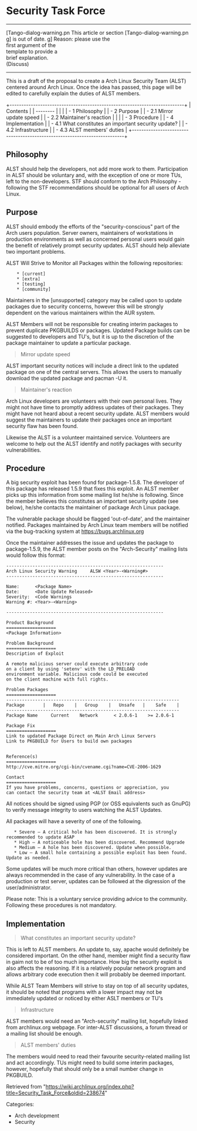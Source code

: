 Security Task Force
===================

  ------------------------ ------------------------ ------------------------
  [Tango-dialog-warning.pn This article or section  [Tango-dialog-warning.pn
  g]                       is out of date.          g]
                           Reason: please use the   
                           first argument of the    
                           template to provide a    
                           brief explanation.       
                           (Discuss)                
  ------------------------ ------------------------ ------------------------

This is a draft of the proposal to create a Arch Linux Security Team
(ALST) centered around Arch Linux. Once the idea has passed, this page
will be edited to carefully explain the duties of ALST members.

+--------------------------------------------------------------------------+
| Contents                                                                 |
| --------                                                                 |
|                                                                          |
| -   1 Philosophy                                                         |
| -   2 Purpose                                                            |
|     -   2.1 Mirror update speed                                          |
|     -   2.2 Maintainer's reaction                                        |
|                                                                          |
| -   3 Procedure                                                          |
| -   4 Implementation                                                     |
|     -   4.1 What constitutes an important security update?               |
|     -   4.2 Infrastructure                                               |
|     -   4.3 ALST members' duties                                         |
+--------------------------------------------------------------------------+

Philosophy
----------

ALST should help the developers, not add more work to them.
Participation in ALST should be voluntary and, with the exception of one
or more TUs, left to the non-developers. STF should conform to the Arch
Philosophy - following the STF recommendations should be optional for
all users of Arch Linux.

Purpose
-------

ALST should embody the efforts of the "security-conscious" part of the
Arch users population. Server owners, maintainers of workstations in
production environments as well as concerned personal users would gain
the benefit of relatively prompt security updates. ALST should help
alleviate two important problems.

ALST Will Strive to Monitor all Packages within the following
repositories:

        * [current]
        * [extra]
        * [testing]
        * [community]

Maintainers in the [unsupported] category may be called upon to update
packages due to security concerns, however this will be strongly
dependent on the various maintainers within the AUR system.

ALST Members will not be responsible for creating interim packages to
prevent duplicate PKGBUILDS or packages. Updated Package builds can be
suggested to developers and TU's, but it is up to the discretion of the
package maintainer to update a particular package.

  

> Mirror update speed

ALST important security notices will include a direct link to the
updated package on one of the central servers. This allows the users to
manually download the updated package and pacman -U it.

> Maintainer's reaction

Arch Linux developers are volunteers with their own personal lives. They
might not have time to promptly address updates of their packages. They
might have not heard about a recent security update. ALST members would
suggest the maintainers to update their packages once an important
security flaw has been found.

Likewise the ALST is a volunteer maintained service. Volunteers are
welcome to help out the ALST identify and notify packages with security
vulnerabilities.

Procedure
---------

A big security exploit has been found for package-1.5.8. The developer
of this package has released 1.5.9 that fixes this exploit. An ALST
member picks up this information from some mailing list he/she is
following. Since the member believes this constitutes an important
security update (see below), he/she contacts the maintainer of package
Arch Linux package.

The vulnerable package should be flagged 'out-of-date', and the
maintainer notified. Packages maintained by Arch Linux team members will
be notified via the bug-tracking system at https://bugs.archlinux.org

Once the maintainer addresses the issue and updates the package to
package-1.5.9, the ALST member posts on the "Arch-Security" mailing
lists would follow this format:

    ------------------------------------------------------------
    Arch Linux Security Warning		ALSW <Year>-<Warning#>
    ------------------------------------------------------------

    Name:      <Package Name>
    Date:      <Date Update Released>
    Severity:  <Code Warnings
    Warning #: <Year>-<Warning>

    ------------------------------------------------------------

    Product Background
    ===================
    <Package Information>

    Problem Background
    ===================
    Description of Exploit

    A remote malicious server could execute arbitrary code
    on a client by using 'setenv' with the LD_PRELOAD
    environment variable. Malicious code could be executed 
    on the client machine with full rights.

    Problem Packages
    ===================
    ------------------------------------------------------------------
    Package       |   Repo    |   Group    |   Unsafe   |    Safe    |
    ------------------------------------------------------------------
    Package Name     Current    Network      < 2.0.6-1    >= 2.0.6-1

    Package Fix
    ===================
    Link to updated Package Direct on Main Arch Linux Servers
    Link to PKGBUILD for Users to build own packages


    Reference(s)
    ===================
    http://cve.mitre.org/cgi-bin/cvename.cgi?name=CVE-2006-1629

    Contact
    ===================
    If you have problems, concerns, questions or appreciation, you
    can contact the security team at <ALST Email address>

  
 All notices should be signed using PGP (or OSS equivalents such as
GnuPG) to verify message integrity to users watching the ALST Updates.

All packages will have a severity of one of the following.

       * Severe – A critical hole has been discovered. It is strongly recommended to update ASAP
       * High – A noticeable hole has been discovered. Recommend Upgrade
       * Medium – A hole has been discovered. Update when possible.
       * Low – A small hole containing a possible exploit has been found. Update as needed.

Some updates will be much more critical than others, however updates are
always recommended in the case of any vulnerability. In the case of a
production or test server, updates can be followed at the digression of
the user/administrator.

Please note: This is a voluntary service providing advice to the
community. Following these procedures is not mandatory.

Implementation
--------------

> What constitutes an important security update?

This is left to ALST members. An update to, say, apache would definitely
be considered important. On the other hand, member might find a security
flaw in gaim not to be of too much importance. How big the security
exploit is also affects the reasoning. If it is a relatively popular
network program and allows arbitrary code execution then it will
probably be deemed important.

While ALST Team Members will strive to stay on top of all security
updates, it should be noted that programs with a lower impact may not be
immediately updated or noticed by either ASLT members or TU's

> Infrastructure

ALST members would need an "Arch-security" mailing list, hopefully
linked from archlinux.org webpage. For inter-ALST discussions, a forum
thread or a mailing list should be enough.

> ALST members' duties

The members would need to read their favourite security-related mailing
list and act accordingly. TUs might need to build some interim packages,
however, hopefully that should only be a small number change in
PKGBUILD.

Retrieved from
"https://wiki.archlinux.org/index.php?title=Security_Task_Force&oldid=238674"

Categories:

-   Arch development
-   Security
